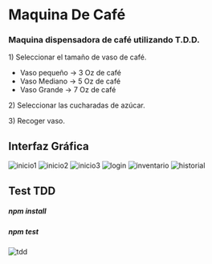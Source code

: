 <h1>Maquina De Café</h1>
<h3>Maquina dispensadora de café utilizando T.D.D.</h3>
<p>1) Seleccionar el tamaño de vaso de café.</p>
<ul>
  <li>Vaso pequeño -> 3 Oz de café</li>
  <li>Vaso Mediano -> 5 Oz de café</li>
  <li>Vaso Grande -> 7 Oz de café</li>
</ul>
<p>2) Seleccionar las cucharadas de azúcar.</p>
<p>3) Recoger vaso.</p>

<h2>Interfaz Gráfica</h2>

![inicio1](https://user-images.githubusercontent.com/84743111/163456632-10db3254-2a81-41f9-9c8f-eef7bdb423f1.png)
![inicio2](https://user-images.githubusercontent.com/84743111/163456664-5d90ccfe-9012-4b2e-9243-99b16891d309.png)
![inicio3](https://user-images.githubusercontent.com/84743111/163456709-5fde38a7-bcf8-4944-9e4b-d01b33e6c071.png)
![login](https://user-images.githubusercontent.com/84743111/163456982-d035bd59-3320-4696-9985-d3d0928869b5.png)
![inventario](https://user-images.githubusercontent.com/84743111/163457259-66642388-9177-4a63-9e60-f7e60dadb954.png)
![historial](https://user-images.githubusercontent.com/84743111/163457448-91c552d3-6dd5-4a24-86ba-038f102ff2dc.png)


<h2>Test TDD</h2>
<h5>npm install</h5>
<h5>npm test</h5>


![tdd](https://user-images.githubusercontent.com/84743111/163453913-ea35a8a3-8a54-49b2-b05d-a864ff0874c2.png)

